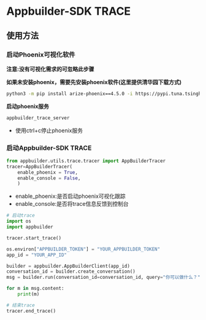# Appbuilder-SDK TRACE 

## 使用方法

### 启动Phoenix可视化软件

**注意:没有可视化需求的可忽略此步骤**

**如果未安装phoenix，需要先安装phoenix软件(这里提供清华园下载方式)** 

```bash
python3 -m pip install arize-phoenix==4.5.0 -i https://pypi.tuna.tsinghua.edu.cn/simple
```

**启动phoenix服务**

```bash
appbuilder_trace_server
```

- 使用ctrl+c停止phoenix服务

### 启动Appbuilder-SDK TRACE

```python
from appbuilder.utils.trace.tracer import AppBuilderTracer
tracer=AppBuilderTracer(
    enable_phoenix = True,
    enable_console = False,
    )
```

- enable_phoenix:是否启动phoenix可视化跟踪
- enable_console:是否将trace信息反馈到控制台

```python
# 启动trace 
import os
import appbuilder

tracer.start_trace()

os.environ["APPBUILDER_TOKEN"] = "YOUR_APPBUILDER_TOKEN"
app_id = "YOUR_APP_ID"

builder = appbuilder.AppBuilderClient(app_id)
conversation_id = builder.create_conversation()
msg = builder.run(conversation_id=conversation_id, query="你可以做什么？",stream=True)

for m in msg.content:
    print(m)

# 结束trace
tracer.end_trace()
```